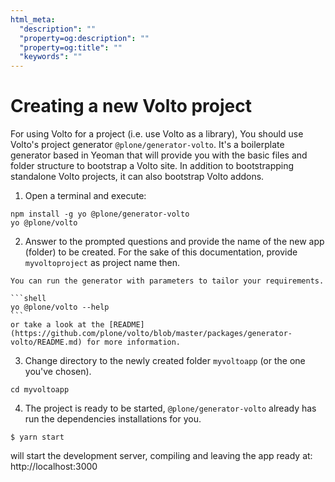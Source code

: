 ```yaml
---
html_meta:
  "description": ""
  "property=og:description": ""
  "property=og:title": ""
  "keywords": ""
---
```


# Creating a new Volto project

For using Volto for a project (i.e. use Volto as a library), You should use Volto's project generator `@plone/generator-volto`. It's a boilerplate generator based in Yeoman that will provide you with the basic files and folder structure to bootstrap a Volto site. In addition to bootstrapping standalone Volto projects, it can also bootstrap Volto addons.

1. Open a terminal and execute:
```shell
npm install -g yo @plone/generator-volto
yo @plone/volto
```

2. Answer to the prompted questions and provide the name of the new app (folder) to be created. For the sake of this documentation, provide `myvoltoproject` as project name then.

````{note}
You can run the generator with parameters to tailor your requirements.

```shell
yo @plone/volto --help
```
or take a look at the [README](https://github.com/plone/volto/blob/master/packages/generator-volto/README.md) for more information.
````

3. Change directory to the newly created folder `myvoltoapp` (or the one you've chosen).

```shell
cd myvoltoapp
```

4. The project is ready to be started, `@plone/generator-volto` already has run the
   dependencies installations for you.

```
$ yarn start
```

will start the development server, compiling and leaving the app ready at:
http://localhost:3000
